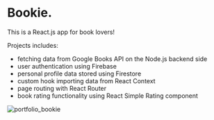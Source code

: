 # Bookie.

This is a React.js app for book lovers!

Projects includes:
- fetching data from Google Books API on the Node.js backend side
- user authentication using Firebase
- personal profile data stored using Firestore
- custom hook importing data from React Context
- page routing with React Router
- book rating functionality using React Simple Rating component

![portfolio_bookie](https://user-images.githubusercontent.com/104735256/189330419-ce5c646b-f1e2-4815-8e40-c23b6ef73d99.png)

